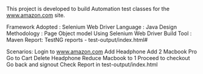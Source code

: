 This project is developed to build Automation test classes for the www.amazon.com site.

Framework Adopted : Selenium Web Driver 
Language : Java Design 
Methodology : Page Object model Using Selenium Web Driver 
Build Tool : Maven
Report: TestNG reports - test-output/index.html#

Scenarios:
Login to www.amazon.com
Add Headphone
Add 2 Macbook Pro
Go to Cart
Delete Headphone
Reduce Macbook to 1
Proceed to checkout
Go back and signout
Check Report in test-output/index.html






